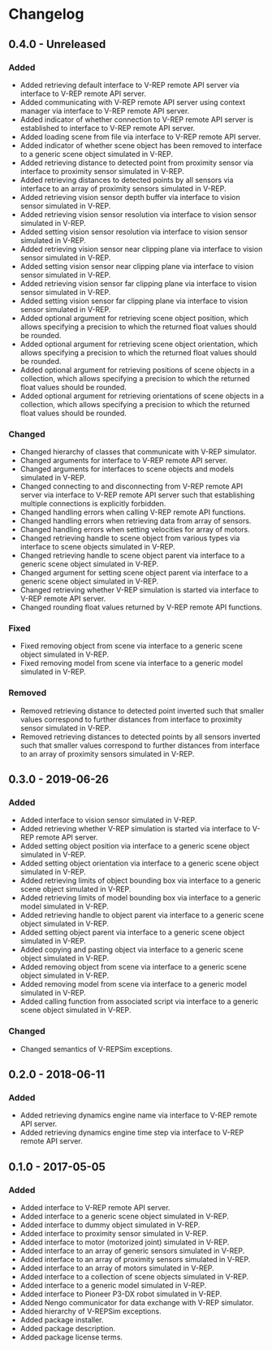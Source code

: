 Changelog
=========

0.4.0 - Unreleased
------------------

### Added

- Added retrieving default interface to V-REP remote API server via interface
  to V-REP remote API server.
- Added communicating with V-REP remote API server using context manager via
  interface to V-REP remote API server.
- Added indicator of whether connection to V-REP remote API server is
  established to interface to V-REP remote API server.
- Added loading scene from file via interface to V-REP remote API server.
- Added indicator of whether scene object has been removed to interface to a
  generic scene object simulated in V-REP.
- Added retrieving distance to detected point from proximity sensor via
  interface to proximity sensor simulated in V-REP.
- Added retrieving distances to detected points by all sensors via interface to
  an array of proximity sensors simulated in V-REP.
- Added retrieving vision sensor depth buffer via interface to vision sensor
  simulated in V-REP.
- Added retrieving vision sensor resolution via interface to vision sensor
  simulated in V-REP.
- Added setting vision sensor resolution via interface to vision sensor
  simulated in V-REP.
- Added retrieving vision sensor near clipping plane via interface to vision
  sensor simulated in V-REP.
- Added setting vision sensor near clipping plane via interface to vision
  sensor simulated in V-REP.
- Added retrieving vision sensor far clipping plane via interface to vision
  sensor simulated in V-REP.
- Added setting vision sensor far clipping plane via interface to vision sensor
  simulated in V-REP.
- Added optional argument for retrieving scene object position, which allows
  specifying a precision to which the returned float values should be rounded.
- Added optional argument for retrieving scene object orientation, which allows
  specifying a precision to which the returned float values should be rounded.
- Added optional argument for retrieving positions of scene objects in a
  collection, which allows specifying a precision to which the returned float
  values should be rounded.
- Added optional argument for retrieving orientations of scene objects in a
  collection, which allows specifying a precision to which the returned float
  values should be rounded.

### Changed

- Changed hierarchy of classes that communicate with V-REP simulator.
- Changed arguments for interface to V-REP remote API server.
- Changed arguments for interfaces to scene objects and models simulated in
  V-REP.
- Changed connecting to and disconnecting from V-REP remote API server via
  interface to V-REP remote API server such that establishing multiple
  connections is explicitly forbidden.
- Changed handling errors when calling V-REP remote API functions.
- Changed handling errors when retrieving data from array of sensors.
- Changed handling errors when setting velocities for array of motors.
- Changed retrieving handle to scene object from various types via interface to
  scene objects simulated in V-REP.
- Changed retrieving handle to scene object parent via interface to a generic
  scene object simulated in V-REP.
- Changed argument for setting scene object parent via interface to a generic
  scene object simulated in V-REP.
- Changed retrieving whether V-REP simulation is started via interface to V-REP
  remote API server.
- Changed rounding float values returned by V-REP remote API functions.

### Fixed

- Fixed removing object from scene via interface to a generic scene object
  simulated in V-REP.
- Fixed removing model from scene via interface to a generic model simulated in
  V-REP.

### Removed

- Removed retrieving distance to detected point inverted such that smaller
  values correspond to further distances from interface to proximity sensor
  simulated in V-REP.
- Removed retrieving distances to detected points by all sensors inverted such
  that smaller values correspond to further distances from interface to an
  array of proximity sensors simulated in V-REP.

0.3.0 - 2019-06-26
------------------

### Added

- Added interface to vision sensor simulated in V-REP.
- Added retrieving whether V-REP simulation is started via interface to V-REP
  remote API server.
- Added setting object position via interface to a generic scene object
  simulated in V-REP.
- Added setting object orientation via interface to a generic scene object
  simulated in V-REP.
- Added retrieving limits of object bounding box via interface to a generic
  scene object simulated in V-REP.
- Added retrieving limits of model bounding box via interface to a generic
  model simulated in V-REP.
- Added retrieving handle to object parent via interface to a generic scene
  object simulated in V-REP.
- Added setting object parent via interface to a generic scene object simulated
  in V-REP.
- Added copying and pasting object via interface to a generic scene object
  simulated in V-REP.
- Added removing object from scene via interface to a generic scene object
  simulated in V-REP.
- Added removing model from scene via interface to a generic model simulated in
  V-REP.
- Added calling function from associated script via interface to a generic
  scene object simulated in V-REP.

### Changed

- Changed semantics of V-REPSim exceptions.

0.2.0 - 2018-06-11
------------------

### Added

- Added retrieving dynamics engine name via interface to V-REP remote API
  server.
- Added retrieving dynamics engine time step via interface to V-REP remote API
  server.

0.1.0 - 2017-05-05
------------------

### Added

- Added interface to V-REP remote API server.
- Added interface to a generic scene object simulated in V-REP.
- Added interface to dummy object simulated in V-REP.
- Added interface to proximity sensor simulated in V-REP.
- Added interface to motor (motorized joint) simulated in V-REP.
- Added interface to an array of generic sensors simulated in V-REP.
- Added interface to an array of proximity sensors simulated in V-REP.
- Added interface to an array of motors simulated in V-REP.
- Added interface to a collection of scene objects simulated in V-REP.
- Added interface to a generic model simulated in V-REP.
- Added interface to Pioneer P3-DX robot simulated in V-REP.
- Added Nengo communicator for data exchange with V-REP simulator.
- Added hierarchy of V-REPSim exceptions.
- Added package installer.
- Added package description.
- Added package license terms.
